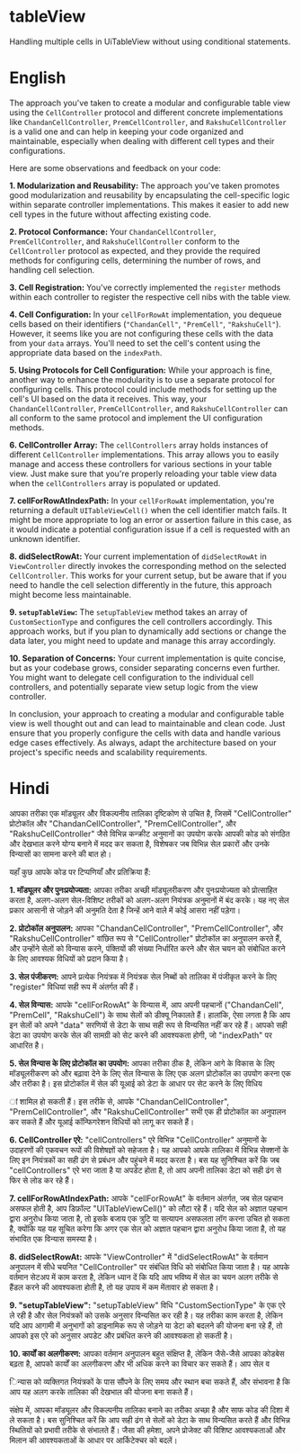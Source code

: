 # tableView
Handling multiple cells in UiTableView without using conditional statements. 
# English 

The approach you've taken to create a modular and configurable table view using the `CellController` protocol and different concrete implementations like `ChandanCellController`, `PremCellController`, and `RakshuCellController` is a valid one and can help in keeping your code organized and maintainable, especially when dealing with different cell types and their configurations.

Here are some observations and feedback on your code:

**1. Modularization and Reusability:**
The approach you've taken promotes good modularization and reusability by encapsulating the cell-specific logic within separate controller implementations. This makes it easier to add new cell types in the future without affecting existing code.

**2. Protocol Conformance:**
Your `ChandanCellController`, `PremCellController`, and `RakshuCellController` conform to the `CellController` protocol as expected, and they provide the required methods for configuring cells, determining the number of rows, and handling cell selection.

**3. Cell Registration:**
You've correctly implemented the `register` methods within each controller to register the respective cell nibs with the table view.

**4. Cell Configuration:**
In your `cellForRowAt` implementation, you dequeue cells based on their identifiers (`"ChandanCell"`, `"PremCell"`, `"RakshuCell"`). However, it seems like you are not configuring these cells with the data from your `data` arrays. You'll need to set the cell's content using the appropriate data based on the `indexPath`.

**5. Using Protocols for Cell Configuration:**
While your approach is fine, another way to enhance the modularity is to use a separate protocol for configuring cells. This protocol could include methods for setting up the cell's UI based on the data it receives. This way, your `ChandanCellController`, `PremCellController`, and `RakshuCellController` can all conform to the same protocol and implement the UI configuration methods.

**6. CellController Array:**
The `cellControllers` array holds instances of different `CellController` implementations. This array allows you to easily manage and access these controllers for various sections in your table view. Just make sure that you're properly reloading your table view data when the `cellControllers` array is populated or updated.

**7. cellForRowAtIndexPath:**
In your `cellForRowAt` implementation, you're returning a default `UITableViewCell()` when the cell identifier match fails. It might be more appropriate to log an error or assertion failure in this case, as it would indicate a potential configuration issue if a cell is requested with an unknown identifier.

**8. didSelectRowAt:**
Your current implementation of `didSelectRowAt` in `ViewController` directly invokes the corresponding method on the selected `CellController`. This works for your current setup, but be aware that if you need to handle the cell selection differently in the future, this approach might become less maintainable.

**9. `setupTableView`:**
The `setupTableView` method takes an array of `CustomSectionType` and configures the cell controllers accordingly. This approach works, but if you plan to dynamically add sections or change the data later, you might need to update and manage this array accordingly.

**10. Separation of Concerns:**
Your current implementation is quite concise, but as your codebase grows, consider separating concerns even further. You might want to delegate cell configuration to the individual cell controllers, and potentially separate view setup logic from the view controller.

In conclusion, your approach to creating a modular and configurable table view is well thought out and can lead to maintainable and clean code. Just ensure that you properly configure the cells with data and handle various edge cases effectively. As always, adapt the architecture based on your project's specific needs and scalability requirements.

# Hindi

आपका तरीका एक मॉड्यूलर और विकल्पनीय तालिका दृष्टिकोण से उचित है, जिसमें "CellController" प्रोटोकॉल और "ChandanCellController", "PremCellController", और "RakshuCellController" जैसे विभिन्न कन्क्रीट अनुमानों का उपयोग करके आपकी कोड को संगठित और देखभाल करने योग्य बनाने में मदद कर सकता है, विशेषकर जब विभिन्न सेल प्रकारों और उनके विन्यासों का सामना करने की बात हो।

यहाँ कुछ आपके कोड पर टिप्पणियाँ और प्रतिक्रिया हैं:

**1. मॉड्यूलर और पुनःप्रयोज्यता:**
आपका तरीका अच्छी मॉड्यूलरीकरण और पुनःप्रयोज्यता को प्रोत्साहित करता है, अलग-अलग सेल-विशिष्ट तरीकों को अलग-अलग नियंत्रक अनुमानों में बंद करके। यह नए सेल प्रकार आसानी से जोड़ने की अनुमति देता है जिन्हें आने वाले में कोई आसरा नहीं पड़ेगा।

**2. प्रोटोकॉल अनुपालन:**
आपका "ChandanCellController", "PremCellController", और "RakshuCellController" वांछित रूप से "CellController" प्रोटोकॉल का अनुपालन करते हैं, और उन्होंने सेलों को विन्यास करने, पंक्तियों की संख्या निर्धारित करने और सेल चयन को संबोधित करने के लिए आवश्यक विधियों को प्रदान किया है।

**3. सेल पंजीकरण:**
आपने प्रत्येक नियंत्रक में नियंत्रक सेल निब्बों को तालिका में पंजीकृत करने के लिए "register" विधियां सही रूप में अंतर्गत की हैं।

**4. सेल विन्यास:**
आपके "cellForRowAt" के विन्यास में, आप अपनी पहचानों ("ChandanCell", "PremCell", "RakshuCell") के साथ सेलों को डीक्यू निकालते हैं। हालांकि, ऐसा लगता है कि आप इन सेलों को अपने "data" सरणियों से डेटा के साथ सही रूप से विन्यसित नहीं कर रहे हैं। आपको सही डेटा का उपयोग करके सेल की सामग्री को सेट करने की आवश्यकता होगी, जो "indexPath" पर आधारित है।

**5. सेल विन्यास के लिए प्रोटोकॉल का उपयोग:**
आपका तरीका ठीक है, लेकिन आगे के विकास के लिए मॉड्यूलरीकरण को और बढ़ावा देने के लिए सेल विन्यास के लिए एक अलग प्रोटोकॉल का उपयोग करना एक और तरीका है। इस प्रोटोकॉल में सेल की यूआई को डेटा के आधार पर सेट करने के लिए विधिय

ां शामिल हो सकती हैं। इस तरीके से, आपके "ChandanCellController", "PremCellController", और "RakshuCellController" सभी एक ही प्रोटोकॉल का अनुपालन कर सकते हैं और यूआई कॉन्फिगरेशन विधियों को लागू कर सकते हैं।

**6. CellController एरे:**
"cellControllers" एरे विभिन्न "CellController" अनुमानों के उदाहरणों की एकवचन रूपों की विशेषज्ञों को सहेजता है। यह आपको आपके तालिका में विभिन्न सेक्शनों के लिए इन नियंत्रकों का सही ढंग से प्रबंधन और पहुंचने में मदद करता है। बस यह सुनिश्चित करें कि जब "cellControllers" एरे भरा जाता है या अपडेट होता है, तो आप अपनी तालिका डेटा को सही ढंग से फिर से लोड कर रहे हैं।

**7. cellForRowAtIndexPath:**
आपके "cellForRowAt" के वर्तमान अंतर्गत, जब सेल पहचान असफल होती है, आप डिफ़ॉल्ट "UITableViewCell()" को लौटा रहे हैं। यदि सेल को अज्ञात पहचान द्वारा अनुरोध किया जाता है, तो इसके बजाय एक त्रुटि या सत्यापन असफलता लॉग करना उचित हो सकता है, क्योंकि यह यह सूचित करेगा कि अगर एक सेल को अज्ञात पहचान द्वारा अनुरोध किया जाता है, तो यह संभावित एक विन्यास समस्या है।

**8. didSelectRowAt:**
आपके "ViewController" में "didSelectRowAt" के वर्तमान अनुपालन में सीधे चयनित "CellController" पर संबंधित विधि को संबोधित किया जाता है। यह आपके वर्तमान सेटअप में काम करता है, लेकिन ध्यान दें कि यदि आप भविष्य में सेल का चयन अलग तरीके से हैंडल करने की आवश्यकता होती है, तो यह उपाय में कम मेंतावार हो सकता है।

**9. "setupTableView":**
"setupTableView" विधि "CustomSectionType" के एक एरे ले रही है और सेल नियंत्रकों को उसके अनुसार विन्यसित कर रही है। यह तरीका काम करता है, लेकिन यदि आप आगामी में अनुभागों को डाइनामिक रूप से जोड़ने या डेटा को बदलने की योजना बना रहे हैं, तो आपको इस एरे को अनुसार अपडेट और प्रबंधित करने की आवश्यकता हो सकती है।

**10. कार्यों का अलगीकरण:**
आपका वर्तमान अनुपालन बहुत संक्षिप्त है, लेकिन जैसे-जैसे आपका कोडबेस बढ़ता है, आपको कार्यों का अलगीकरण और भी अधिक करने का विचार कर सकते हैं। आप सेल व

िन्यास को व्यक्तिगत नियंत्रकों के पास सौंपने के लिए समय और स्थान बचा सकते हैं, और संभावना है कि आप यह अलग करके तालिका की देखभाल की योजना बना सकते हैं।

संक्षेप में, आपका मॉड्यूलर और विकल्पनीय तालिका बनाने का तरीका अच्छा है और साफ कोड की दिशा में ले सकता है। बस सुनिश्चित करें कि आप सही ढंग से सेलों को डेटा के साथ विन्यसित करते हैं और विभिन्न स्थितियों को प्रभावी तरीके से संभालते हैं। जैसा की हमेशा, अपने प्रोजेक्ट की विशिष्ट आवश्यकताओं और मिलान की आवश्यकताओं के आधार पर आर्किटेक्चर को बदलें।
